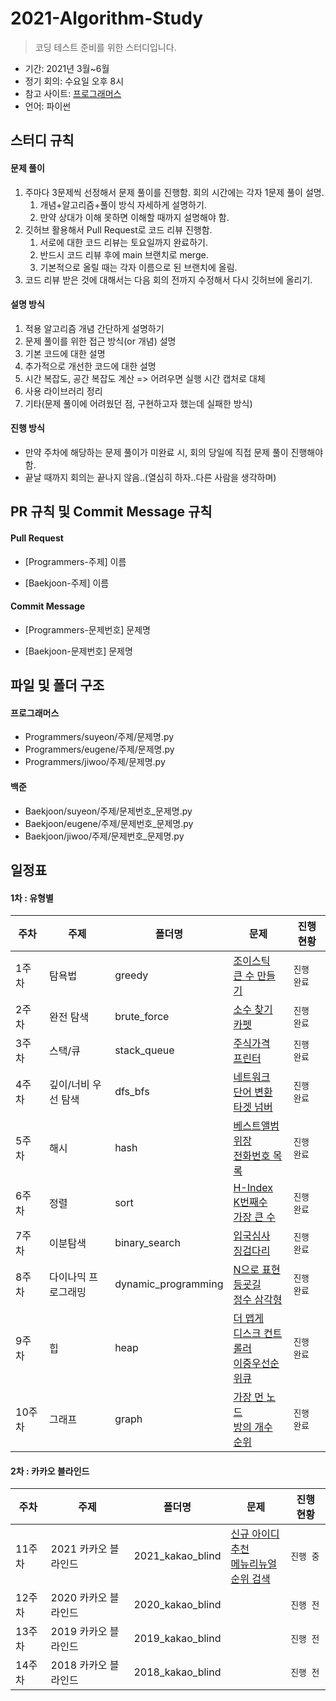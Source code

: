 # 2021-Algorithm-Study

> 코딩 테스트 준비를 위한 스터디입니다.

- 기간: 2021년 3월~6월
- 정기 회의: 수요일 오후 8시
- 참고 사이트: [프로그래머스](https://programmers.co.kr/learn/challenges)
- 언어: 파이썬

## 스터디 규칙

#### 문제 풀이

1. 주마다 3문제씩 선정해서 문제 풀이를 진행함. 회의 시간에는 각자 1문제 풀이 설명.
   1. 개념+알고리즘+풀이 방식 자세하게 설명하기. 
   2. 만약 상대가 이해 못하면 이해할 때까지 설명해야 함.
2. 깃허브 활용해서 Pull Request로 코드 리뷰 진행함.
   1. 서로에 대한 코드 리뷰는 토요일까지 완료하기.
   2. 반드시 코드 리뷰 후에 main 브랜치로 merge.
   3. 기본적으로 올릴 때는 각자 이름으로 된 브랜치에 올림.
3. 코드 리뷰 받은 것에 대해서는 다음 회의 전까지 수정해서 다시 깃허브에 올리기.

#### 설명 방식

1. 적용 알고리즘 개념 간단하게 설명하기
2. 문제 풀이를 위한 접근 방식(or 개념) 설명
3. 기본 코드에 대한 설명
4. 추가적으로 개선한 코드에 대한 설명
5. 시간 복잡도, 공간 복잡도 계산 => 어려우면 실행 시간 캡처로 대체
6. 사용 라이브러리 정리
7. 기타(문제 풀이에 어려웠던 점, 구현하고자 했는데 실패한 방식)

#### 진행 방식

- 만약 주차에 해당하는 문제 풀이가 미완료 시, 회의 당일에 직접 문제 풀이 진행해야 함.
- 끝날 때까지 회의는 끝나지 않음..(열심히 하자..다른 사람을 생각하며)

## PR 규칙 및 Commit Message 규칙

#### Pull Request

- [Programmers-주제] 이름

- [Baekjoon-주제] 이름

#### Commit Message

- [Programmers-문제번호] 문제명

- [Baekjoon-문제번호] 문제명

## 파일 및 폴더 구조

#### 프로그래머스

- Programmers/suyeon/주제/문제명.py
- Programmers/eugene/주제/문제명.py
- Programmers/jiwoo/주제/문제명.py

#### 백준

- Baekjoon/suyeon/주제/문제번호_문제명.py
- Baekjoon/eugene/주제/문제번호_문제명.py
- Baekjoon/jiwoo/주제/문제번호_문제명.py

## 일정표

#### 1차 : 유형별

| 주차   | 주제                | 폴더명              | 문제                                                         | 진행 현황   |
| ------ | ------------------- | ------------------- | ------------------------------------------------------------ | ----------- |
| 1주차  | 탐욕법              | greedy              | [조이스틱](https://programmers.co.kr/learn/courses/30/lessons/42860) <br />[큰 수 만들기](https://programmers.co.kr/learn/courses/30/lessons/42883) | `진행 완료` |
| 2주차  | 완전 탐색           | brute_force         | [소수 찾기](https://programmers.co.kr/learn/courses/30/lessons/42839)<br />[카펫](https://programmers.co.kr/learn/courses/30/lessons/42842) | `진행 완료` |
| 3주차  | 스택/큐             | stack_queue         | [주식가격](https://programmers.co.kr/learn/courses/30/lessons/42584)<br />[프린터](https://programmers.co.kr/learn/courses/30/lessons/42587) | `진행 완료` |
| 4주차  | 깊이/너비 우선 탐색 | dfs_bfs             | [네트워크](https://programmers.co.kr/learn/courses/30/lessons/43162)<br />[단어 변환](https://programmers.co.kr/learn/courses/30/lessons/43163)<br />[타겟 넘버](https://programmers.co.kr/learn/courses/30/lessons/43165) | `진행 완료` |
| 5주차  | 해시                | hash                | [베스트앨범](https://programmers.co.kr/learn/courses/30/lessons/42579)<br />[위장](https://programmers.co.kr/learn/courses/30/lessons/42578)<br />[전화번호 목록](https://programmers.co.kr/learn/courses/30/lessons/42577) | `진행 완료` |
| 6주차  | 정렬                | sort                | [H-Index](https://programmers.co.kr/learn/courses/30/lessons/42747)<br />[K번째수](https://programmers.co.kr/learn/courses/30/lessons/42748)<br />[가장 큰 수](https://programmers.co.kr/learn/courses/30/lessons/42746) | `진행 완료` |
| 7주차  | 이분탐색            | binary_search       | [입국심사](https://programmers.co.kr/learn/courses/30/lessons/43238)<br />[징검다리](https://programmers.co.kr/learn/courses/30/lessons/43236) | `진행 완료` |
| 8주차  | 다이나믹 프로그래밍 | dynamic_programming | [N으로 표현](https://programmers.co.kr/learn/courses/30/lessons/42895)<br />[등굣길](https://programmers.co.kr/learn/courses/30/lessons/42898)<br />[정수 삼각형](https://programmers.co.kr/learn/courses/30/lessons/43105) | `진행 완료` |
| 9주차  | 힙                  | heap                | [더 맵게](https://programmers.co.kr/learn/courses/30/lessons/42626)<br />[디스크 컨트롤러](https://programmers.co.kr/learn/courses/30/lessons/42627)<br />[이중우선순위큐](https://programmers.co.kr/learn/courses/30/lessons/42628) | `진행 완료` |
| 10주차 | 그래프              | graph               | [가장 먼 노드](https://programmers.co.kr/learn/courses/30/lessons/49189)<br />[방의 개수](https://programmers.co.kr/learn/courses/30/lessons/49190)<br />[순위](https://programmers.co.kr/learn/courses/30/lessons/49191) | `진행 완료` |

#### 2차 : 카카오 블라인드 

| 주차   | 주제                 | 폴더명           | 문제                                                         | 진행 현황 |
| ------ | -------------------- | ---------------- | ------------------------------------------------------------ | --------- |
| 11주차 | 2021 카카오 블라인드 | 2021_kakao_blind | [신규 아이디 추천](https://programmers.co.kr/learn/courses/30/lessons/72410)<br />[메뉴리뉴얼](https://programmers.co.kr/learn/courses/30/lessons/72411)<br />[순위 검색](https://programmers.co.kr/learn/courses/30/lessons/72412) | `진행 중` |
| 12주차 | 2020 카카오 블라인드 | 2020_kakao_blind |                                                              | `진행 전` |
| 13주차 | 2019 카카오 블라인드 | 2019_kakao_blind |                                                              | `진행 전` |
| 14주차 | 2018 카카오 블라인드 | 2018_kakao_blind |                                                              | `진행 전` |

